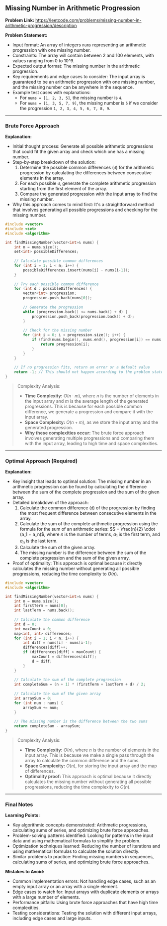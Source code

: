 ## Missing Number in Arithmetic Progression

**Problem Link:** https://leetcode.com/problems/missing-number-in-arithmetic-progression/description

**Problem Statement:**
- Input format: An array of integers `nums` representing an arithmetic progression with one missing number.
- Constraints: The array will contain between 2 and 100 elements, with values ranging from 0 to 10^9.
- Expected output format: The missing number in the arithmetic progression.
- Key requirements and edge cases to consider: The input array is guaranteed to be an arithmetic progression with one missing number, and the missing number can be anywhere in the sequence.
- Example test cases with explanations:
  - For `nums = [1, 2, 3, 5]`, the missing number is `4`.
  - For `nums = [1, 3, 5, 7, 9]`, the missing number is `5` if we consider the progression `1, 2, 3, 4, 5, 6, 7, 8, 9`.

---

### Brute Force Approach

**Explanation:**
- Initial thought process: Generate all possible arithmetic progressions that could fit the given array and check which one has a missing number.
- Step-by-step breakdown of the solution:
  1. Determine the possible common differences (`d`) for the arithmetic progression by calculating the differences between consecutive elements in the array.
  2. For each possible `d`, generate the complete arithmetic progression starting from the first element of the array.
  3. Compare the generated progression with the input array to find the missing number.
- Why this approach comes to mind first: It's a straightforward method that involves generating all possible progressions and checking for the missing number.

```cpp
#include <vector>
#include <set>
#include <algorithm>

int findMissingNumber(vector<int>& nums) {
    int n = nums.size();
    set<int> possibleDifferences;
    
    // Calculate possible common differences
    for (int i = 1; i < n; i++) {
        possibleDifferences.insert(nums[i] - nums[i-1]);
    }
    
    // Try each possible common difference
    for (int d : possibleDifferences) {
        vector<int> progression;
        progression.push_back(nums[0]);
        
        // Generate the progression
        while (progression.back() <= nums.back() + d) {
            progression.push_back(progression.back() + d);
        }
        
        // Check for the missing number
        for (int i = 0; i < progression.size(); i++) {
            if (find(nums.begin(), nums.end(), progression[i]) == nums.end()) {
                return progression[i];
            }
        }
    }
    
    // If no progression fits, return an error or a default value
    return -1; // This should not happen according to the problem statement
}
```

> Complexity Analysis:
> - **Time Complexity:** $O(n \cdot m)$, where $n$ is the number of elements in the input array and $m$ is the average length of the generated progressions. This is because for each possible common difference, we generate a progression and compare it with the input array.
> - **Space Complexity:** $O(n + m)$, as we store the input array and the generated progression.
> - **Why these complexities occur:** The brute force approach involves generating multiple progressions and comparing them with the input array, leading to high time and space complexities.

---

### Optimal Approach (Required)

**Explanation:**
- Key insight that leads to optimal solution: The missing number in an arithmetic progression can be found by calculating the difference between the sum of the complete progression and the sum of the given array.
- Detailed breakdown of the approach:
  1. Calculate the common difference (`d`) of the progression by finding the most frequent difference between consecutive elements in the array.
  2. Calculate the sum of the complete arithmetic progression using the formula for the sum of an arithmetic series: $S = \frac{n}{2} \cdot (a_1 + a_n)$, where $n$ is the number of terms, $a_1$ is the first term, and $a_n$ is the last term.
  3. Calculate the sum of the given array.
  4. The missing number is the difference between the sum of the complete progression and the sum of the given array.
- Proof of optimality: This approach is optimal because it directly calculates the missing number without generating all possible progressions, reducing the time complexity to $O(n)$.

```cpp
#include <vector>
#include <algorithm>

int findMissingNumber(vector<int>& nums) {
    int n = nums.size();
    int firstTerm = nums[0];
    int lastTerm = nums.back();
    
    // Calculate the common difference
    int d = 0;
    int maxCount = 0;
    map<int, int> differences;
    for (int i = 1; i < n; i++) {
        int diff = nums[i] - nums[i-1];
        differences[diff]++;
        if (differences[diff] > maxCount) {
            maxCount = differences[diff];
            d = diff;
        }
    }
    
    // Calculate the sum of the complete progression
    int completeSum = (n + 1) * (firstTerm + lastTerm + d) / 2;
    
    // Calculate the sum of the given array
    int arraySum = 0;
    for (int num : nums) {
        arraySum += num;
    }
    
    // The missing number is the difference between the two sums
    return completeSum - arraySum;
}
```

> Complexity Analysis:
> - **Time Complexity:** $O(n)$, where $n$ is the number of elements in the input array. This is because we make a single pass through the array to calculate the common difference and the sums.
> - **Space Complexity:** $O(n)$, for storing the input array and the map of differences.
> - **Optimality proof:** This approach is optimal because it directly calculates the missing number without generating all possible progressions, reducing the time complexity to $O(n)$.

---

### Final Notes

**Learning Points:**
- Key algorithmic concepts demonstrated: Arithmetic progressions, calculating sums of series, and optimizing brute force approaches.
- Problem-solving patterns identified: Looking for patterns in the input data and using mathematical formulas to simplify the problem.
- Optimization techniques learned: Reducing the number of iterations and using mathematical formulas to calculate the solution directly.
- Similar problems to practice: Finding missing numbers in sequences, calculating sums of series, and optimizing brute force approaches.

**Mistakes to Avoid:**
- Common implementation errors: Not handling edge cases, such as an empty input array or an array with a single element.
- Edge cases to watch for: Input arrays with duplicate elements or arrays with a large number of elements.
- Performance pitfalls: Using brute force approaches that have high time complexities.
- Testing considerations: Testing the solution with different input arrays, including edge cases and large inputs.